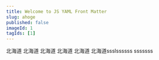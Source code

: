 ```yaml
---
title: Welcome to JS YAML Front Matter
slug: ahoge
published: false
imageId: 1
tagIds: [1]
---
```

北海道
北海道
北海道
北海道
北海道
北海道ssslssssss
sssssss